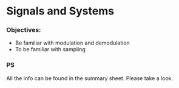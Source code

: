 # Signals and Systems

### Objectives:
- Be familiar with modulation and demodulation
- To be familiar with sampling

### PS
All the info can be found in the summary sheet. Please take a look.
